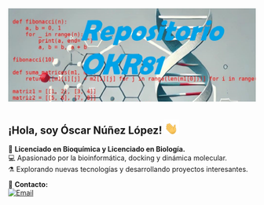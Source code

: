 # ![Repositorio OKR81](https://raw.githubusercontent.com/OKR81/OKR81/main/.github/assets/RepositorioOKR81_e.png)

## ¡Hola, soy Óscar Núñez López! <img src="https://raw.githubusercontent.com/OKR81/OKR81/main/.github/assets/manosaluda.gif" width="30px">

🧬 **Licenciado en Bioquímica y Licenciado en Biología.**  
💻 Apasionado por la bioinformática, docking y dinámica molecular.  
⚗️ Explorando nuevas tecnologías y desarrollando proyectos interesantes.  

📩 **Contacto:**  
[![Email](https://img.shields.io/badge/Email-Enviar_correo-blue?style=flat&logo=gmail)](mailto:nonina2021@outlook.es)
